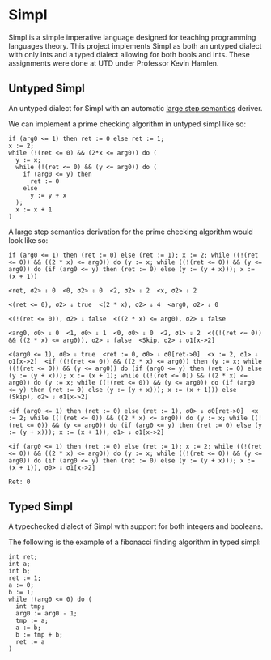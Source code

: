 # Simpl

Simpl is a simple imperative language designed for teaching programming languages theory. This project implements Simpl as both an untyped dialect with only ints and a typed dialect allowing for both bools and ints. These assignments were done at UTD under Professor Kevin Hamlen.

## Untyped Simpl

An untyped dialect for Simpl with an automatic [large step semantics](https://www.cs.cornell.edu/courses/cs4110/2012fa/lectures/lecture04.pdf) deriver.

We can implement a prime checking algorithm in untyped simpl like so:

```
if (arg0 <= 1) then ret := 0 else ret := 1;
x := 2;
while (!(ret <= 0) && (2*x <= arg0)) do (
  y := x;
  while (!(ret <= 0) && (y <= arg0)) do (
    if (arg0 <= y) then
      ret := 0
    else
      y := y + x
  );
  x := x + 1
)
```

A large step semantics derivation for the prime checking algorithm would look like so:
```
if (arg0 <= 1) then (ret := 0) else (ret := 1); x := 2; while ((!(ret <= 0)) && ((2 * x) <= arg0)) do (y := x; while ((!(ret <= 0)) && (y <= arg0)) do (if (arg0 <= y) then (ret := 0) else (y := (y + x))); x := (x + 1))

<ret, σ2> ⇓ 0  <0, σ2> ⇓ 0  <2, σ2> ⇓ 2  <x, σ2> ⇓ 2

<(ret <= 0), σ2> ⇓ true  <(2 * x), σ2> ⇓ 4  <arg0, σ2> ⇓ 0

<(!(ret <= 0)), σ2> ⇓ false  <((2 * x) <= arg0), σ2> ⇓ false

<arg0, σ0> ⇓ 0  <1, σ0> ⇓ 1  <0, σ0> ⇓ 0  <2, σ1> ⇓ 2  <((!(ret <= 0)) && ((2 * x) <= arg0)), σ2> ⇓ false  <Skip, σ2> ⇓ σ1[x->2]

<(arg0 <= 1), σ0> ⇓ true  <ret := 0, σ0> ⇓ σ0[ret->0]  <x := 2, σ1> ⇓ σ1[x->2]  <if ((!(ret <= 0)) && ((2 * x) <= arg0)) then (y := x; while ((!(ret <= 0)) && (y <= arg0)) do (if (arg0 <= y) then (ret := 0) else (y := (y + x))); x := (x + 1); while ((!(ret <= 0)) && ((2 * x) <= arg0)) do (y := x; while ((!(ret <= 0)) && (y <= arg0)) do (if (arg0 <= y) then (ret := 0) else (y := (y + x))); x := (x + 1))) else (Skip), σ2> ⇓ σ1[x->2]

<if (arg0 <= 1) then (ret := 0) else (ret := 1), σ0> ⇓ σ0[ret->0]  <x := 2; while ((!(ret <= 0)) && ((2 * x) <= arg0)) do (y := x; while ((!(ret <= 0)) && (y <= arg0)) do (if (arg0 <= y) then (ret := 0) else (y := (y + x))); x := (x + 1)), σ1> ⇓ σ1[x->2]

<if (arg0 <= 1) then (ret := 0) else (ret := 1); x := 2; while ((!(ret <= 0)) && ((2 * x) <= arg0)) do (y := x; while ((!(ret <= 0)) && (y <= arg0)) do (if (arg0 <= y) then (ret := 0) else (y := (y + x))); x := (x + 1)), σ0> ⇓ σ1[x->2]

Ret: 0
```

## Typed Simpl

A typechecked dialect of Simpl with support for both integers and booleans.

The following is the example of a fibonacci finding algorithm in typed simpl:

```
int ret;
int a;
int b;
ret := 1;
a := 0;
b := 1;
while !(arg0 <= 0) do (
  int tmp;
  arg0 := arg0 - 1;
  tmp := a;
  a := b;
  b := tmp + b;
  ret := a
)
```